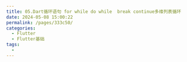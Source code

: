 ```yaml
---
title: 05.Dart循环语句 for while do while  break continue多维列表循环
date: 2024-05-08 15:00:22
permalink: /pages/333c50/
categories:
  - Flutter
  - Flutter基础
tags:
  -
---
```

